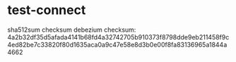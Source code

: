 # test-connect

sha512sum checksum debezium
checksum: 4a2b32df35d5afada4141b68fd4a32742705b910373f8798dde9eb211458f9c4ed82be7c33820f80d1635aca0a9c47e58e8d3b0e00f8fa83136965a1844a4662
